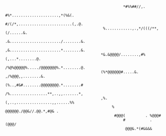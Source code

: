                                                          *#%%##//,.                  
                                                   #%*.....................,*(%&(.   
                                                #/(/*,........................(,.@.  
                                                %............,.,*/(((/**,(/......&.  
                                               .&......................./........&.  
                                               ,&.......................*........&.  
                                               *&.&@@@@/........,#%(,...*........@.  
                                               /%@%@@@@@%...../@@@@@@@%.*........@.  
                                               (%*@@@@@@#.....&. ,/%@@@,,........&.  
                                               (%..,#&#........@@@@@@@@.*........#   
                                               /%.................**,..,,.......*,   
                                               ,%.(,..,................,,......%%    
                                                    %  @@@@@@./@@&//.@@.*,#@& .      
                                                     #@@@(         . %@@@#           
                                                         #           .(@@@/          
                                                          @@@&.*(#&&&& 
